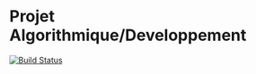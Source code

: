 # Projet Algorithmique/Developpement

[![Build Status](https://travis-ci.org/AlgoProjectH1/application.svg)](https://travis-ci.org/AlgoProjectH1/application)
